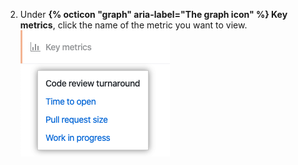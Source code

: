 2. Under **{% octicon "graph" aria-label="The graph icon" %} Key metrics**, click the name of the metric you want to view.
  ![List of key metrics](/assets/images/help/insights/key-metrics-list.png)